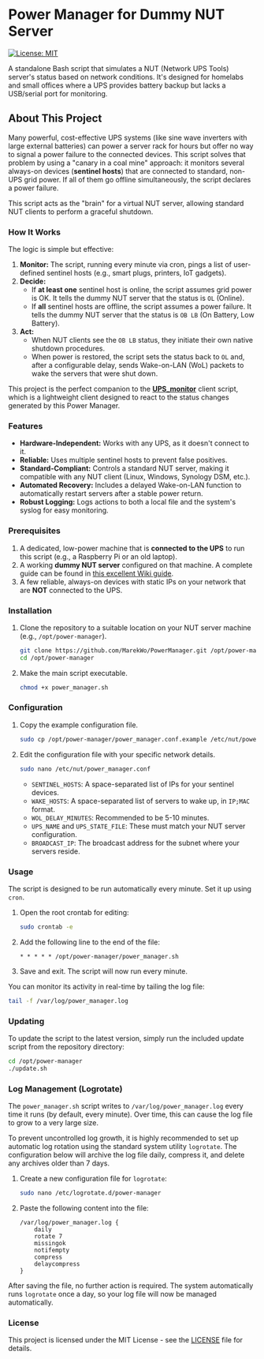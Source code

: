 # Power Manager for Dummy NUT Server

[![License: MIT](https://img.shields.io/badge/License-MIT-yellow.svg)](LICENSE)

A standalone Bash script that simulates a NUT (Network UPS Tools) server's status based on network conditions. It's designed for homelabs and small offices where a UPS provides battery backup but lacks a USB/serial port for monitoring.

## About This Project

Many powerful, cost-effective UPS systems (like sine wave inverters with large external batteries) can power a server rack for hours but offer no way to signal a power failure to the connected devices. This script solves that problem by using a "canary in a coal mine" approach: it monitors several always-on devices (**sentinel hosts**) that are connected to standard, non-UPS grid power. If all of them go offline simultaneously, the script declares a power failure.

This script acts as the "brain" for a virtual NUT server, allowing standard NUT clients to perform a graceful shutdown.

### How It Works

The logic is simple but effective:

1.  **Monitor:** The script, running every minute via cron, pings a list of user-defined sentinel hosts (e.g., smart plugs, printers, IoT gadgets).
2.  **Decide:**
    * If **at least one** sentinel host is online, the script assumes grid power is OK. It tells the dummy NUT server that the status is `OL` (Online).
    * If **all** sentinel hosts are offline, the script assumes a power failure. It tells the dummy NUT server that the status is `OB LB` (On Battery, Low Battery).
3.  **Act:**
    * When NUT clients see the `OB LB` status, they initiate their own native shutdown procedures.
    * When power is restored, the script sets the status back to `OL` and, after a configurable delay, sends Wake-on-LAN (WoL) packets to wake the servers that were shut down.

This project is the perfect companion to the **[UPS_monitor](https://github.com/MarekWo/UPS_monitor)** client script, which is a lightweight client designed to react to the status changes generated by this Power Manager.


### Features

* **Hardware-Independent:** Works with any UPS, as it doesn't connect to it.
* **Reliable:** Uses multiple sentinel hosts to prevent false positives.
* **Standard-Compliant:** Controls a standard NUT server, making it compatible with any NUT client (Linux, Windows, Synology DSM, etc.).
* **Automated Recovery:** Includes a delayed Wake-on-LAN function to automatically restart servers after a stable power return.
* **Robust Logging:** Logs actions to both a local file and the system's syslog for easy monitoring.

### Prerequisites

1.  A dedicated, low-power machine that is **connected to the UPS** to run this script (e.g., a Raspberry Pi or an old laptop).
2.  A working **dummy NUT server** configured on that machine. A complete guide can be found in [this excellent Wiki guide](https://wiki.wojtaszek.it/pl/home/apps/nut/nut-server-install).
3.  A few reliable, always-on devices with static IPs on your network that are **NOT** connected to the UPS.

### Installation

1.  Clone the repository to a suitable location on your NUT server machine (e.g., `/opt/power-manager`).
    ```bash
    git clone https://github.com/MarekWo/PowerManager.git /opt/power-manager
    cd /opt/power-manager
    ```
2.  Make the main script executable.
    ```bash
    chmod +x power_manager.sh
    ```

### Configuration

1.  Copy the example configuration file.
    ```bash
    sudo cp /opt/power-manager/power_manager.conf.example /etc/nut/power_manager.conf
    ```
2.  Edit the configuration file with your specific network details.
    ```bash
    sudo nano /etc/nut/power_manager.conf
    ```

    * `SENTINEL_HOSTS`: A space-separated list of IPs for your sentinel devices.
    * `WAKE_HOSTS`: A space-separated list of servers to wake up, in `IP;MAC` format.
    * `WOL_DELAY_MINUTES`: Recommended to be 5-10 minutes.
    * `UPS_NAME` and `UPS_STATE_FILE`: These must match your NUT server configuration.
    * `BROADCAST_IP`: The broadcast address for the subnet where your servers reside.

### Usage

The script is designed to be run automatically every minute. Set it up using `cron`.

1.  Open the root crontab for editing:
    ```bash
    sudo crontab -e
    ```
2.  Add the following line to the end of the file:
    ```crontab
    * * * * * /opt/power-manager/power_manager.sh
    ```
3.  Save and exit. The script will now run every minute.

You can monitor its activity in real-time by tailing the log file:
```bash
tail -f /var/log/power_manager.log
```

### Updating

To update the script to the latest version, simply run the included update script from the repository directory:

```bash
cd /opt/power-manager
./update.sh
```

### Log Management (Logrotate)

The `power_manager.sh` script writes to `/var/log/power_manager.log` every time it runs (by default, every minute). Over time, this can cause the log file to grow to a very large size.

To prevent uncontrolled log growth, it is highly recommended to set up automatic log rotation using the standard system utility `logrotate`. The configuration below will archive the log file daily, compress it, and delete any archives older than 7 days.

1.  Create a new configuration file for `logrotate`:

    ```bash
    sudo nano /etc/logrotate.d/power-manager
    ```

2.  Paste the following content into the file:

    ```
    /var/log/power_manager.log {
        daily
        rotate 7
        missingok
        notifempty
        compress
        delaycompress
    }
    ```

After saving the file, no further action is required. The system automatically runs `logrotate` once a day, so your log file will now be managed automatically.

### License

This project is licensed under the MIT License - see the [LICENSE](LICENSE) file for details.